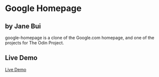 # Google Homepage
## by Jane Bui

google-homepage is a clone of the Google.com homepage, and one of the projects for The Odin Project.


## Live Demo

[Live Demo](https://janebui.github.io/google-homepage/)
